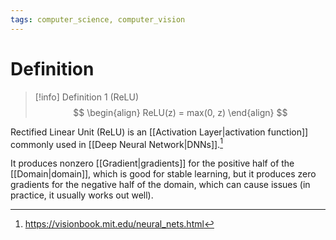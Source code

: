 ```yaml
---
tags: computer_science, computer_vision
---
```


# Definition

> [!info] Definition 1 (ReLU)
> $$
> \begin{align}
> ReLU(z) = max(0, z)
> \end{align}
> $$

Rectified Linear Unit (ReLU) is an [[Activation Layer|activation function]] commonly used in [[Deep Neural Network|DNNs]].[^1]

It produces nonzero [[Gradient|gradients]] for the positive half of the [[Domain|domain]], which is good for stable learning, but it produces zero gradients for the negative half of the domain, which can cause issues (in practice, it usually works out well).

[^1]: https://visionbook.mit.edu/neural_nets.html